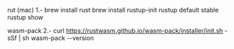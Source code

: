 
rut (mac)
1.- brew install rust
    brew install rustup-init
    rustup default stable
    rustup show

wasm-pack
2.- curl https://rustwasm.github.io/wasm-pack/installer/init.sh -sSf | sh
    wasm-pack --version

